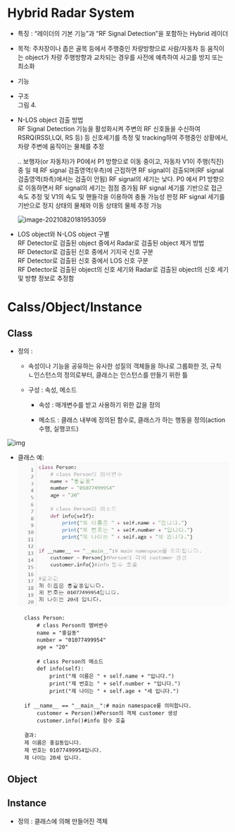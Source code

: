 # Hybrid Radar System  
  
- 특징 : “레이더의 기본 기능”과 “RF Signal Detection”을 포함하는 Hybrid 레이더  
- 목적: 주차장이나 좁은 골목 등에서 주행중인 차량방향으로 사람/자동차 등 움직이는 object가 차량 주행방향과 교차되는 경우를 사전에 예측하여 사고를 방지 또는 최소화  
- 기능  
- 구조  
그림 4.
- N-LOS object 검출 방법  
  RF Signal Detection 기능을 활성화시켜 주변의 RF 신호들을 수신하여 RSRQ(RSSI,LQI, RS 등) 등 신호세기를 측정 및 tracking하여 주행중인 상황에서, 차량 주변에 움직이는 물체를 추정  
  
  .. 보행자(or 자동차)가 P0에서 P1 방향으로 이동 중이고, 자동차 V1이 주행(직진) 중 일 때
RF signal 검출영역(우측)에 근접하면 RF signal이 검출되며(RF signal 검출영역(좌측)에서는 검출이 안됨) RF signal의 세기는 낮다.
P0 에서 P1 방향으로 이동하면서 RF signal의 세기는 점점 증가됨
RF signal 세기를 기반으로 접근 속도 추정 및 V1의 속도 및 핸들각을 이용하여 충돌 가능성 판정
RF signal 세기를 기반으로 정지 상태의 물체와 이동 상태의 물체 추정 가능

  
  ![image-20210820181953059](C:\Users\Administrator\AppData\Roaming\Typora\typora-user-images\image-20210820181953059.png)
  
  
- LOS object와 N-LOS object 구별  
RF Detector로 검출된 object 중에서 Radar로 검출된 object 제거 방법  
RF Detector로 검출된 신호 중에서 기지국 신호 구분  
RF Detector로 검출된 신호 중에서 LOS 신호 구분  
RF Detector로 검출된 object의 신호 세기와 Radar로 검출된 object의 신호 세기 및 방향 정보로 추정함  




# Calss/Object/Instance

## Class
- 정의 : 
  + 속성이나 기능을 공유하는 유사한 성질의 객체들을 하나로 그룹화한 것, 규칙  
    ㄴ인스턴스의 정의로부터, 클래스는 인스턴스를 만들기 위한 틀  

  + 구성 : 속성, 메소드  

    - 속성 : 매개변수를 받고 사용하기 위한 값을 정의

    - 메소드 : 클래스 내부에 정의된 함수로, 클래스가 하는 행동을 정의(action 수행, 실행코드)

![img](https://velog.velcdn.com/images/nzlk112/post/f27e7933-a216-4352-9dfb-2d06f5c35605/%E1%84%89%E1%85%B3%E1%84%8F%E1%85%B3%E1%84%85%E1%85%B5%E1%86%AB%E1%84%89%E1%85%A3%E1%86%BA%202021-10-03%20%E1%84%8B%E1%85%A9%E1%84%92%E1%85%AE%201.51.02.png)

- 클래스 예:  
![class_example](example_class__220925-184521.jpg)

        class Person:
            # class Person의 멤버변수
            name = "홍길동"
            number = "01077499954"
            age = "20"
        
            # class Person의 메소드
            def info(self):
                print("제 이름은 " + self.name + "입니다.")
                print("제 번호는 " + self.number + "입니다.")
                print("제 나이는 " + self.age + "세 입니다.")
        
        if __name__ == "__main__":# main namespace를 의미합니다.
            customer = Person()#Person의 객체 customer 생성
            customer.info()#info 함수 호출

        결과:  
        제 이름은 홍길동입니다.  
        제 번호는 01077499954입니다.  
        제 나이는 20세 입니다.  

## Object

## Instance
- 정의 : 클래스에 의해 만들어진 객체




